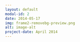 ```yaml
---
layout: default
modal-id: 2
date: 2014-05-17
img: frame2-removebg-preview.png
alt: image-alt
project-date: April 2014
---
```

